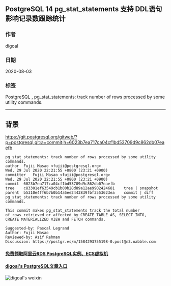 ## PostgreSQL 14 pg_stat_statements 支持 DDL语句 影响记录数跟踪统计                 
                              
### 作者                              
digoal                              
                              
### 日期                              
2020-08-03                              
                              
### 标签                              
PostgreSQL , pg_stat_statements: track number of rows processed by some utility commands.                        
                              
----                              
                              
## 背景           
https://git.postgresql.org/gitweb/?p=postgresql.git;a=commit;h=6023b7ea717ca04cf1bd53709d9c862db07eaefb    
    
```    
pg_stat_statements: track number of rows processed by some utility commands.    
author	Fujii Masao <fujii@postgresql.org>	    
Wed, 29 Jul 2020 22:21:55 +0800 (23:21 +0900)    
committer	Fujii Masao <fujii@postgresql.org>	    
Wed, 29 Jul 2020 22:21:55 +0800 (23:21 +0900)    
commit	6023b7ea717ca04cf1bd53709d9c862db07eaefb    
tree	c83301ef63549cb1b00b28d89a12ae9902424681	tree | snapshot    
parent	b5310e4ff6b7b0b14a5ee2443839fbf3553623ea	commit | diff    
pg_stat_statements: track number of rows processed by some utility commands.    
    
This commit makes pg_stat_statements track the total number    
of rows retrieved or affected by CREATE TABLE AS, SELECT INTO,    
CREATE MATERIALIZED VIEW and FETCH commands.    
    
Suggested-by: Pascal Legrand    
Author: Fujii Masao    
Reviewed-by: Asif Rehman    
Discussion: https://postgr.es/m/1584293755198-0.post@n3.nabble.com    
```    
      
  
#### [免费领取阿里云RDS PostgreSQL实例、ECS虚拟机](https://www.aliyun.com/database/postgresqlactivity "57258f76c37864c6e6d23383d05714ea")
  
  
#### [digoal's PostgreSQL文章入口](https://github.com/digoal/blog/blob/master/README.md "22709685feb7cab07d30f30387f0a9ae")
  
  
![digoal's weixin](../pic/digoal_weixin.jpg "f7ad92eeba24523fd47a6e1a0e691b59")
  
